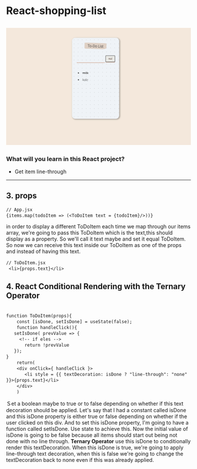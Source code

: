 # React-shopping-list
![shopping-list]( https://github.com/miya-w/React-shopping-list/blob/02-update-line-through/imgs/shoppinglist03.png)
---
### What will you learn in this React project?
- Get item line-through
---
## 3. props
```
// App.jsx
{items.map(todoItem => (<ToDoItem text = {todoItem}/>))}
```
in order to display a different ToDoItem each time we map through our items array, we're going to pass this ToDoItem which is the text,this should display as a property. So we'll call it text maybe and set it equal ToDoItem. So now we can receive this text inside our ToDoItem as one of the props and instead of having this text.
```
// ToDoItem.jsx
 <li>{props.text}</li>
```
## 4. React Conditional Rendering with the Ternary Operator 
```

function ToDoItem(props){
    const [isDone, setIsDone] = useState(false);
    function handleClick(){
   setIsDone( prevValue => {
     <!-- if eles -->
       return !prevValue
   });
}
    return(
    <div onClick={ handleClick }>
       <li style = {{ textDecoration: isDone ? "line-through": "none" }}>{props.text}</li>
    </div>
    )
```
Ｓet a boolean maybe to true or to false depending on whether if this text decoration should be applied. Let's say that I had a constant called isDone and this isDone property is either true or false depending on whether if the user clicked on this div. And to set this isDone property, I'm going to have a function called setIsDone.
Use state to achieve this. Now the initial value of isDone is going to be false because all items should start out being not done with no line through.
**Ternary Operator** 
use this isDone to conditionally render this textDecoration. When this isDone is true, we're going to apply line-through text decoration, when this is false we're going to change the textDecoration back to none even if this was already applied.